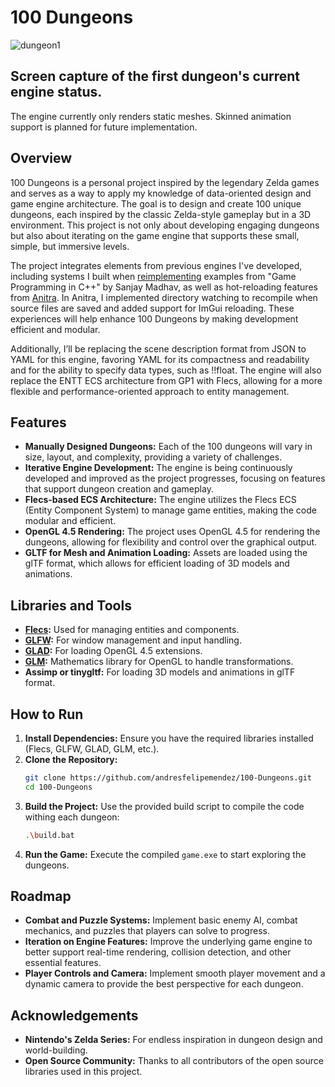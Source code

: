 # 100 Dungeons

![dungeon1](dungeon1.gif)
## Screen capture of the first dungeon's current engine status. 
The engine currently only renders static meshes. Skinned animation support is planned for future implementation.

## Overview
100 Dungeons is a personal project inspired by the legendary Zelda games and serves as a way to apply my knowledge of data-oriented design and game engine architecture. The goal is to design and create 100 unique dungeons, each inspired by the classic Zelda-style gameplay but in a 3D environment. This project is not only about developing engaging dungeons but also about iterating on the game engine that supports these small, simple, but immersive levels.

The project integrates elements from previous engines I've developed, including systems I built when [reimplementing](https://github.com/andresfelipemendez/GP1) examples from "Game Programming in C++" by Sanjay Madhav, as well as hot-reloading features from [Anitra](https://github.com/andresfelipemendez/anitra). In Anitra, I implemented directory watching to recompile when source files are saved and added support for ImGui reloading. These experiences will help enhance 100 Dungeons by making development efficient and modular.

Additionally, I’ll be replacing the scene description format from JSON to YAML for this engine, favoring YAML for its compactness and readability and for the ability to specify data types, such as !!float. The engine will also replace the ENTT ECS architecture from GP1 with Flecs, allowing for a more flexible and performance-oriented approach to entity management.


## Features
- **Manually Designed Dungeons:** Each of the 100 dungeons will vary in size, layout, and complexity, providing a variety of challenges.
- **Iterative Engine Development:** The engine is being continuously developed and improved as the project progresses, focusing on features that support dungeon creation and gameplay.
- **Flecs-based ECS Architecture:** The engine utilizes the Flecs ECS (Entity Component System) to manage game entities, making the code modular and efficient.
- **OpenGL 4.5 Rendering:** The project uses OpenGL 4.5 for rendering the dungeons, allowing for flexibility and control over the graphical output.
- **GLTF for Mesh and Animation Loading:** Assets are loaded using the glTF format, which allows for efficient loading of 3D models and animations.

## Libraries and Tools
- **[Flecs](https://github.com/SanderMertens/flecs):** Used for managing entities and components.
- **[GLFW](https://github.com/glfw/glfw):** For window management and input handling.
- **[GLAD](https://glad.dav1d.de/):** For loading OpenGL 4.5 extensions.
- **[GLM](https://github.com/g-truc/glm):** Mathematics library for OpenGL to handle transformations.
- **Assimp or tinygltf:** For loading 3D models and animations in glTF format.

## How to Run
1. **Install Dependencies:** Ensure you have the required libraries installed (Flecs, GLFW, GLAD, GLM, etc.).
2. **Clone the Repository:**
   ```sh
   git clone https://github.com/andresfelipemendez/100-Dungeons.git
   cd 100-Dungeons
   ```
3. **Build the Project:**
   Use the provided build script to compile the code withing each dungeon:
   ```sh
   .\build.bat
   ```
4. **Run the Game:**
   Execute the compiled `game.exe` to start exploring the dungeons.

## Roadmap
- **Combat and Puzzle Systems:** Implement basic enemy AI, combat mechanics, and puzzles that players can solve to progress.
- **Iteration on Engine Features:** Improve the underlying game engine to better support real-time rendering, collision detection, and other essential features.
- **Player Controls and Camera:** Implement smooth player movement and a dynamic camera to provide the best perspective for each dungeon.


## Acknowledgements
- **Nintendo's Zelda Series:** For endless inspiration in dungeon design and world-building.
- **Open Source Community:** Thanks to all contributors of the open source libraries used in this project.